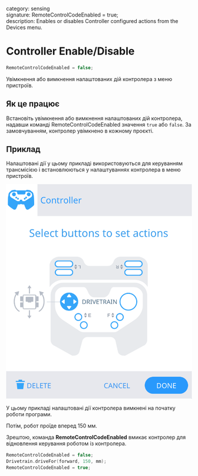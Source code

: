 category: sensing  
signature: RemoteControlCodeEnabled = true;  
description: Enables or disables Controller configured actions from the Devices menu.

# Controller Enable/Disable

```cpp
RemoteControlCodeEnabled = false;
```

Увімкнення або вимкнення налаштованих дій контролера з меню пристроїв. 

## Як це працює

Встановіть увімкнення або вимкнення налаштованих дій контролера, надавши команді RemoteControlCodeEnabled значення `true` або `false`. За замовчуванням, контролер увімкнено в кожному проєкті.

## Приклад

Налаштовані дії у цьому прикладі використовуються для керуванням трансмісією і встановлюються у налаштуваннях контролера в меню пристроїв.

![configured_action](configured_action.png)

У цьому прикладі налаштовані дії контролера вимкнені на початку роботи програми.

Потім, робот проїде вперед 150 мм.

Зрештою, команда **RemoteControlCodeEnabled** вмикає контролер для відновлення керування роботом із контролера.

```cpp
RemoteControlCodeEnabled = false;
Drivetrain.driveFor(forward, 150, mm);
RemoteControlCodeEnabled = true;
```

<advanced>
</advanced>